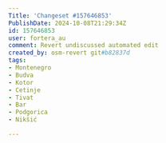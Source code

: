 ```yaml
---
Title: 'Changeset #157646853'
PublishDate: 2024-10-08T21:29:34Z
id: 157646853
user: fortera_au
comment: Revert undiscussed automated edit
created_by: osm-revert git#b82837d
tags:
- Montenegro
- Budva
- Kotor
- Cetinje
- Tivat
- Bar
- Podgorica
- Nikšić

---
```

